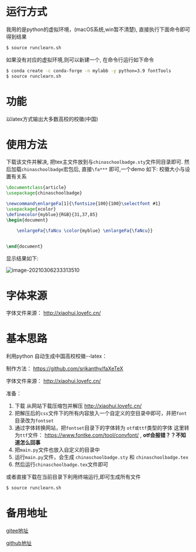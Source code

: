 # 运行方式

我用的是python的虚拟环境，(macOS系统,win暂不清楚), 直接执行下面命令即可得到结果

```bash
$ source runclearn.sh 
```

如果没有对应的虚拟环境,则可以新建一个, 在命令行运行如下命令

```bash
$ conda create -c conda-forge -n mylabb -y python=3.9 fontTools
$ source runclearn.sh 
```



# 功能

以latex方式输出大多数高校的校徽(中国)

# 使用方法

下载该文件并解决, 把tex主文件放到与`chinaschoolbadge.sty`文件同目录即可. 然后加载`chinaschoolbadge`宏包后, 直接`\fa***` 即可,一个demo 如下:  校徽大小与设置有关系

```latex
\documentclass{article}
\usepackage{chinaschoolbadge}

\newcommand\enlargeFa[1]{\fontsize{100}{100}\selectfont #1}
\usepackage{xcolor}
\definecolor{myblue}{RGB}{31,37,85} 
\begin{document}

    \enlargeFa{\faNcu \color{myblue} \enlargeFa{\faNcu}}
    

\end{document}
```

显示结果如下:

![image-20210306233313510](https://gitee.com/zscqsmy/blogimg/raw/master/uPic/202103062333image-20210306233313510.png)

# 字体来源

字体文件来源：  http://xiaohui.lovefc.cn/


# 基本思路

利用python 自动生成中国高校校徽--latex：

制作方法： https://github.com/srikanthy/faXeTeX

字体文件来源：  http://xiaohui.lovefc.cn/

准备：

1. 下载 从网站下载压缩包并解压 http://xiaohui.lovefc.cn/
2. 把解压后的`css`文件下的所有内容放入一个自定义的空目录中即可，并把`font`目录改为`fontset`
3. 通过字体转换网站，把`fontset`目录下的字体转为 `otf或ttf`类型的字体
    这里转为`ttf`文件：  https://www.fontke.com/tool/convfont/ , **otf会报错？？不知道怎么回事**
4. 把`main.py`文件也放入自定义的目录中
5. 运行`main.py`文件，会生成 `chinaschoolbadge.sty` 和 `chinaschoolbadge.tex`
6. 然后运行`chinaschoolbadge.tex`文件即可

或者直接下载在当前目录下利用终端运行,即可生成所有文件

```bash
$ source runclearn.sh 
```

# 备用地址

[gitee地址](https://gitee.com/zscqsmy/chinaschoolbadge)

[github地址](https://github.com/zoushucai/chinaschoolbadge)

